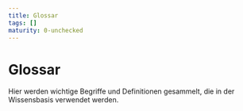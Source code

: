 ```yaml
---
title: Glossar
tags: []
maturity: 0-unchecked
---
```


# Glossar

Hier werden wichtige Begriffe und Definitionen gesammelt, die in der Wissensbasis verwendet werden.
